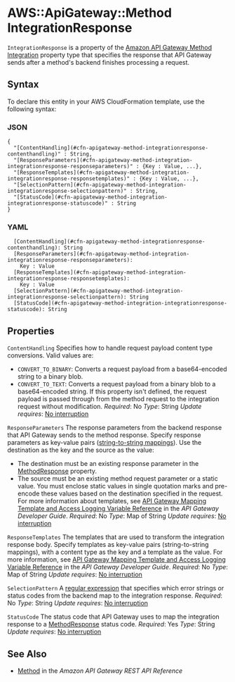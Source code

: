 # AWS::ApiGateway::Method IntegrationResponse<a name="aws-properties-apitgateway-method-integration-integrationresponse"></a>

`IntegrationResponse` is a property of the [Amazon API Gateway Method Integration](https://docs.aws.amazon.com/AWSCloudFormation/latest/UserGuide/aws-properties-apitgateway-method-integration.html) property type that specifies the response that API Gateway sends after a method's backend finishes processing a request\.

## Syntax<a name="aws-properties-apitgateway-method-integration-integrationresponse-syntax"></a>

To declare this entity in your AWS CloudFormation template, use the following syntax:

### JSON<a name="aws-properties-apitgateway-method-integration-integrationresponse-syntax.json"></a>

```
{
  "[ContentHandling](#cfn-apigateway-method-integrationresponse-contenthandling)" : String,
  "[ResponseParameters](#cfn-apigateway-method-integration-integrationresponse-responseparameters)" : {Key : Value, ...},
  "[ResponseTemplates](#cfn-apigateway-method-integration-integrationresponse-responsetemplates)" : {Key : Value, ...},
  "[SelectionPattern](#cfn-apigateway-method-integration-integrationresponse-selectionpattern)" : String,
  "[StatusCode](#cfn-apigateway-method-integration-integrationresponse-statuscode)" : String
}
```

### YAML<a name="aws-properties-apitgateway-method-integration-integrationresponse-syntax.yaml"></a>

```
  [ContentHandling](#cfn-apigateway-method-integrationresponse-contenthandling): String
  [ResponseParameters](#cfn-apigateway-method-integration-integrationresponse-responseparameters):
    Key : Value
  [ResponseTemplates](#cfn-apigateway-method-integration-integrationresponse-responsetemplates):
    Key : Value
  [SelectionPattern](#cfn-apigateway-method-integration-integrationresponse-selectionpattern): String
  [StatusCode](#cfn-apigateway-method-integration-integrationresponse-statuscode): String
```

## Properties<a name="aws-properties-apitgateway-method-integration-integrationresponse-properties"></a>

`ContentHandling`  <a name="cfn-apigateway-method-integrationresponse-contenthandling"></a>
Specifies how to handle request payload content type conversions\. Valid values are:
+ `CONVERT_TO_BINARY`: Converts a request payload from a base64\-encoded string to a binary blob\.
+ `CONVERT_TO_TEXT`: Converts a request payload from a binary blob to a base64\-encoded string\.
If this property isn't defined, the request payload is passed through from the method request to the integration request without modification\.
*Required*: No
*Type*: String
*Update requires*: [No interruption](https://docs.aws.amazon.com/AWSCloudFormation/latest/UserGuide/using-cfn-updating-stacks-update-behaviors.html#update-no-interrupt)

`ResponseParameters`  <a name="cfn-apigateway-method-integration-integrationresponse-responseparameters"></a>
The response parameters from the backend response that API Gateway sends to the method response\. Specify response parameters as key\-value pairs \([string\-to\-string mappings](https://docs.aws.amazon.com/AWSCloudFormation/latest/UserGuide/mappings-section-structure.html)\)\.
Use the destination as the key and the source as the value:
+ The destination must be an existing response parameter in the [MethodResponse](https://docs.aws.amazon.com/AWSCloudFormation/latest/UserGuide/aws-properties-apitgateway-method-methodresponse.html) property\.
+ The source must be an existing method request parameter or a static value\. You must enclose static values in single quotation marks and pre\-encode these values based on the destination specified in the request\.
For more information about templates, see [API Gateway Mapping Template and Access Logging Variable Reference](https://docs.aws.amazon.com/apigateway/latest/developerguide/api-gateway-mapping-template-reference.html) in the *API Gateway Developer Guide*\.
*Required*: No
*Type*: Map of String
*Update requires*: [No interruption](https://docs.aws.amazon.com/AWSCloudFormation/latest/UserGuide/using-cfn-updating-stacks-update-behaviors.html#update-no-interrupt)

`ResponseTemplates`  <a name="cfn-apigateway-method-integration-integrationresponse-responsetemplates"></a>
The templates that are used to transform the integration response body\. Specify templates as key\-value pairs \(string\-to\-string mappings\), with a content type as the key and a template as the value\. For more information, see [API Gateway Mapping Template and Access Logging Variable Reference](https://docs.aws.amazon.com/apigateway/latest/developerguide/api-gateway-mapping-template-reference.html) in the *API Gateway Developer Guide*\.
*Required*: No
*Type*: Map of String
*Update requires*: [No interruption](https://docs.aws.amazon.com/AWSCloudFormation/latest/UserGuide/using-cfn-updating-stacks-update-behaviors.html#update-no-interrupt)

`SelectionPattern`  <a name="cfn-apigateway-method-integration-integrationresponse-selectionpattern"></a>
A [regular expression](https://docs.aws.amazon.com/AWSCloudFormation/latest/UserGuide/cfn-regexes.html) that specifies which error strings or status codes from the backend map to the integration response\.
*Required*: No
*Type*: String
*Update requires*: [No interruption](https://docs.aws.amazon.com/AWSCloudFormation/latest/UserGuide/using-cfn-updating-stacks-update-behaviors.html#update-no-interrupt)

`StatusCode`  <a name="cfn-apigateway-method-integration-integrationresponse-statuscode"></a>
The status code that API Gateway uses to map the integration response to a [MethodResponse](https://docs.aws.amazon.com/AWSCloudFormation/latest/UserGuide/aws-properties-apitgateway-method-methodresponse.html) status code\.
*Required*: Yes
*Type*: String
*Update requires*: [No interruption](https://docs.aws.amazon.com/AWSCloudFormation/latest/UserGuide/using-cfn-updating-stacks-update-behaviors.html#update-no-interrupt)

## See Also<a name="aws-properties-apitgateway-method-integration-integrationresponse--seealso"></a>
+ [Method](https://docs.aws.amazon.com/apigateway/api-reference/resource/method/) in the *Amazon API Gateway REST API Reference*
